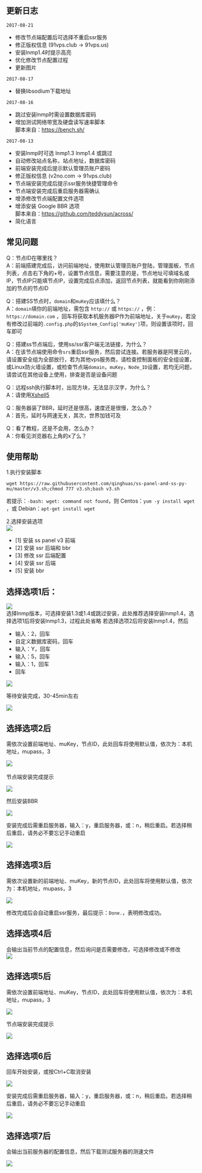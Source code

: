 更新日志
---
`2017-08-21`
- 修改节点端配置后可选择不重启ssr服务
- 修正版权信息 (91vps.club -> 91vps.us)
- 安装lnmp1.4时提示高亮
- 优化修改节点配置过程
- 更新图片

`2017-08-17`
- 替换libsodium下载地址  

`2017-08-16`
- 跳过安装lnmp时需设置数据库密码
- 增加测试网络带宽及硬盘读写速率脚本  
脚本来自：https://bench.sh/

`2017-08-13` 
- 安装lnmp时可选 lnmp1.3 lnmp1.4 或跳过
- 自动修改站点名称，站点地址，数据库密码
- 前端安装完成后提示默认管理员账户密码
- 修正版权信息 (v2no.com -> 91vps.club)
- 节点端安装完成后提示ssr服务快捷管理命令
- 节点端安装完成后重启服务器需确认
- 增添修改节点端配置文件选项
- 增添安装 Google BBR 选项  
脚本来自：https://github.com/teddysun/across/
- 简化语言

常见问题
---
Q：节点ID在哪里找？  
A：前端搭建完成后，访问前端地址，使用默认管理员账户登陆，管理面板，节点列表，点击右下角的+号，设置节点信息，需要注意的是，节点地址可填域名或IP，节点IP只能填节点IP，设置完成后点添加，返回节点列表，就能看到你刚刚添加的节点的节点ID

Q：搭建SS节点时，`domain`和`muKey`应该填什么？  
A：`domain`填你的前端地址，需包含 `http://` 或 `https://` ，例：`https://domain.com` ，回车将获取本机服务器IP作为前端地址，关于`muKey`，若没有修改过前端的`.config.php`的`$System_Config['muKey']`项，则设置该项时，回车即可

Q：搭建ss节点端后，使用ss/ssr客户端无法链接，为什么？  
A：在该节点端使用命令`srs`重启ssr服务，然后尝试连接。若服务器是阿里云的，请设置安全组为全部放行，若为其他vps服务商，请检查控制面板的安全组设置，或Linux防火墙设置，或检查节点端`domain`，`muKey`，`Node_ID`设置，若均无问题，请尝试在其他设备上使用，排查是否是设备问题

Q：远程ssh执行脚本时，出现方块，无法显示汉字，为什么？  
A：请使用[Xshell5](https://www.netsarang.com/products/xsh_overview.html "Xshell5")

Q：服务器装了BBR，延时还是很高，速度还是很慢，怎么办？  
A：首先，延时与网速无关，其次，世界加钱可及

Q：看了教程，还是不会用，怎么办？  
A：你看见浏览器右上角的x了么？

使用帮助
---
1.执行安装脚本
```
wget https://raw.githubusercontent.com/qinghuas/ss-panel-and-ss-py-mu/master/v3.sh;chmod 777 v3.sh;bash v3.sh
```
若提示：`-bash: wget: command not found`，则
Centos：`yum -y install wget `，或
Debian：`apt-get install wget`

2.选择安装选项  
![](https://file.52ll.win/Github/sspanel/pic_3/install.png)  
- [1] 安装 ss panel v3 前端
- [2] 安装 ssr 后端和 bbr
- [3] 修改 ssr 后端配置
- [4] 安装 ssr 后端
- [5] 安装 bbr

选择选项1后：
---
![](https://file.52ll.win/Github/sspanel/pic_3/lnmp_info.png)  
选择lnmp版本，可选择安装1.3或1.4或跳过安装，此处推荐选择安装lnmp1.4，选择选项1后将安装lnmp1.3，过程此处省略
若选择选项2后将安装lnmp1.4，然后

- 输入：2，回车
- 自定义数据库密码，回车
- 输入：Y，回车
- 输入：5，回车
- 输入：1，回车
- 回车
  
![](https://file.52ll.win/Github/sspanel/pic_3/lnmp_setting.png)

等待安装完成，30-45min左右  

![](https://file.52ll.win/Github/sspanel/pic_3/install_ok.png)

选择选项2后
---
需依次设置前端地址、muKey，节点ID，此处回车将使用默认值，依次为：本机地址，mupass，3

![](https://file.52ll.win/Github/sspanel/pic_3/install_2.png)  
  
节点端安装完成提示  

![](https://file.52ll.win/Github/sspanel/pic_3/ss_node_ok.png)

然后安装BBR  

![](https://file.52ll.win/Github/sspanel/pic_3/install_bbr.png)

安装完成后需重启服务器，输入：y，重启服务器，或：n，稍后重启。若选择稍后重启，请务必不要忘记手动重启

![](https://file.52ll.win/Github/sspanel/pic_3/install_bbr_info.png)

选择选项3后
---
需依次设置新的前端地址、muKey，新的节点ID，此处回车将使用默认值，依次为：本机地址，mupass，3

![](https://file.52ll.win/Github/sspanel/pic_3/install_2.png)

修改完成后会自动重启ssr服务，最后提示：`Done.`，表明修改成功。

选择选项4后
---
会输出当前节点的配置信息，然后询问是否需要修改，可选择修改或不修改  
![](https://file.52ll.win/Github/sspanel/pic_3/edit_node_info.png)

选择选项5后
---
需依次设置前端地址、muKey，节点ID，此处回车将使用默认值，依次为：本机地址，mupass，3

![](https://file.52ll.win/Github/sspanel/pic_3/install_2.png)

节点端安装完成提示

![](https://file.52ll.win/Github/sspanel/pic_3/ss_node_ok.png)

选择选项6后
---
回车开始安装，或按Ctrl+C取消安装

![](https://file.52ll.win/Github/sspanel/pic_3/install_bbr.png)

安装完成后需重启服务器，输入：y，重启服务器，或：n，稍后重启。若选择稍后重启，请务必不要忘记手动重启

![](https://file.52ll.win/Github/sspanel/pic_3/install_bbr_info.png)

选择选项7后
---
会输出当前服务器的配置信息，然后下载测试服务器的测速文件  

![](https://file.52ll.win/Github/sspanel/pic_3/test_server.png)
